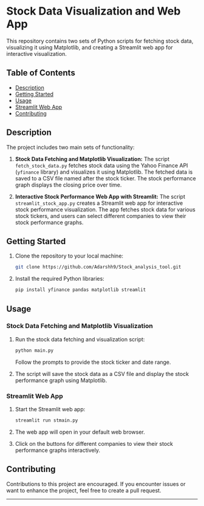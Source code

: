 # Stock Data Visualization and Web App

This repository contains two sets of Python scripts for fetching stock data, visualizing it using Matplotlib, and creating a Streamlit web app for interactive visualization.

## Table of Contents

- [Description](#description)
- [Getting Started](#getting-started)
- [Usage](#usage)
- [Streamlit Web App](#streamlit-web-app)
- [Contributing](#contributing)

## Description

The project includes two main sets of functionality:

1. **Stock Data Fetching and Matplotlib Visualization:** The script `fetch_stock_data.py` fetches stock data using the Yahoo Finance API (`yfinance` library) and visualizes it using Matplotlib. The fetched data is saved to a CSV file named after the stock ticker. The stock performance graph displays the closing price over time.

2. **Interactive Stock Performance Web App with Streamlit:** The script `streamlit_stock_app.py` creates a Streamlit web app for interactive stock performance visualization. The app fetches stock data for various stock tickers, and users can select different companies to view their stock performance graphs.

## Getting Started

1. Clone the repository to your local machine:

   ```bash
   git clone https://github.com/Adarshh9/Stock_analysis_tool.git
   ```

2. Install the required Python libraries:

   ```bash
   pip install yfinance pandas matplotlib streamlit
   ```

## Usage

### Stock Data Fetching and Matplotlib Visualization

1. Run the stock data fetching and visualization script:

   ```bash
   python main.py
   ```

   Follow the prompts to provide the stock ticker and date range.

2. The script will save the stock data as a CSV file and display the stock performance graph using Matplotlib.

### Streamlit Web App

1. Start the Streamlit web app:

   ```bash
   streamlit run stmain.py
   ```

2. The web app will open in your default web browser.

3. Click on the buttons for different companies to view their stock performance graphs interactively.

## Contributing

Contributions to this project are encouraged. If you encounter issues or want to enhance the project, feel free to create a pull request.

---
